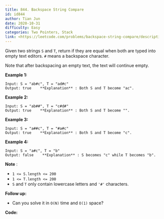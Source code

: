 ```yaml
---
title: 844. Backspace String Compare
id: id844
author: Tian Jun
date: 2020-10-31
difficulty: Easy
categories: Two Pointers, Stack
link: <https://leetcode.com/problems/backspace-string-compare/description/>
---
```


Given two strings `S` and `T`, return if they are equal when both are typed
into empty text editors. `#` means a backspace character.

Note that after backspacing an empty text, the text will continue empty.

**Example 1:**
            
	Input: S = "ab#c", T = "ad#c"    
	Output: true    **Explanation** : Both S and T become "ac".    

**Example 2:**
            
	Input: S = "ab##", T = "c#d#"    
	Output: true    **Explanation** : Both S and T become "".    

**Example 3:**
            
	Input: S = "a##c", T = "#a#c"    
	Output: true    **Explanation** : Both S and T become "c".    

**Example 4:**
            
	Input: S = "a#c", T = "b"    
	Output: false    **Explanation** : S becomes "c" while T becomes "b".    

**Note** :

  * `1 <= S.length <= 200`
  * `1 <= T.length <= 200`
  * `S` and `T` only contain lowercase letters and `'#'` characters.

**Follow up:**

  * Can you solve it in `O(N)` time and `O(1)` space?


**Code:**
